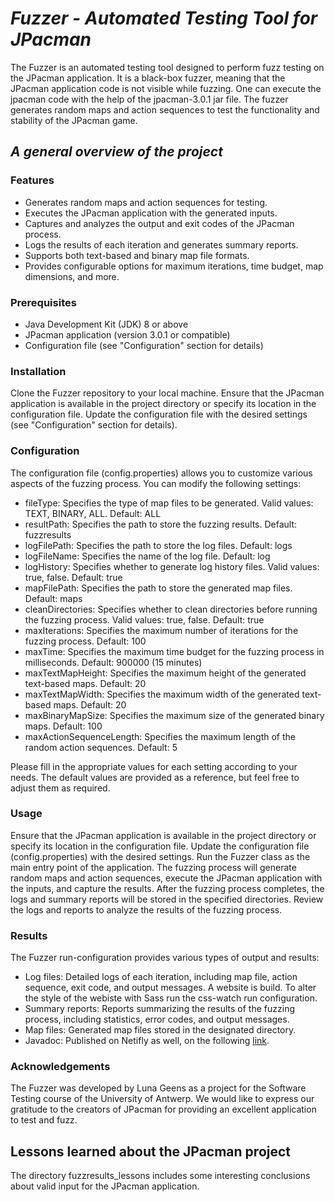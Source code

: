 # *Fuzzer - Automated Testing Tool for JPacman*
The Fuzzer is an automated testing tool designed to perform fuzz testing on the JPacman application. 
It is a black-box fuzzer, meaning that the JPacman application code is not visible while fuzzing.
One can execute the jpacman code with the help of the jpacman-3.0.1 jar file. 
The fuzzer generates random maps and action sequences to test the functionality and stability of the JPacman game.

## *A general overview of the project*
### Features
- Generates random maps and action sequences for testing. 
- Executes the JPacman application with the generated inputs. 
- Captures and analyzes the output and exit codes of the JPacman process. 
- Logs the results of each iteration and generates summary reports. 
- Supports both text-based and binary map file formats. 
- Provides configurable options for maximum iterations, time budget, map dimensions, and more.

### Prerequisites
- Java Development Kit (JDK) 8 or above 
- JPacman application (version 3.0.1 or compatible) 
- Configuration file (see "Configuration" section for details)

### Installation
Clone the Fuzzer repository to your local machine.
Ensure that the JPacman application is available in the project directory or specify its location in the configuration file.
Update the configuration file with the desired settings (see "Configuration" section for details).

### Configuration
The configuration file (config.properties) allows you to customize various aspects of the fuzzing process. You can modify the following settings:

- fileType: Specifies the type of map files to be generated. Valid values: TEXT, BINARY, ALL. Default: ALL
- resultPath: Specifies the path to store the fuzzing results. Default: fuzzresults
- logFilePath: Specifies the path to store the log files. Default: logs
- logFileName: Specifies the name of the log file. Default: log
- logHistory: Specifies whether to generate log history files. Valid values: true, false. Default: true
- mapFilePath: Specifies the path to store the generated map files. Default: maps
- cleanDirectories: Specifies whether to clean directories before running the fuzzing process. Valid values: true, false. Default: true
- maxIterations: Specifies the maximum number of iterations for the fuzzing process. Default: 100
- maxTime: Specifies the maximum time budget for the fuzzing process in milliseconds. Default: 900000 (15 minutes)
- maxTextMapHeight: Specifies the maximum height of the generated text-based maps. Default: 20
- maxTextMapWidth: Specifies the maximum width of the generated text-based maps. Default: 20
- maxBinaryMapSize: Specifies the maximum size of the generated binary maps. Default: 100
- maxActionSequenceLength: Specifies the maximum length of the random action sequences. Default: 5

Please fill in the appropriate values for each setting according to your needs. The default values are provided as a reference, 
but feel free to adjust them as required.

### Usage
Ensure that the JPacman application is available in the project directory or specify its location in the configuration file.
Update the configuration file (config.properties) with the desired settings.
Run the Fuzzer class as the main entry point of the application.
The fuzzing process will generate random maps and action sequences, execute the JPacman application with the inputs, 
and capture the results.
After the fuzzing process completes, the logs and summary reports will be stored in the specified directories.
Review the logs and reports to analyze the results of the fuzzing process.

### Results
The Fuzzer run-configuration provides various types of output and results:

- Log files: Detailed logs of each iteration, including map file, action sequence, exit code, and output messages. A website is build. To alter the style of the webiste with Sass run the css-watch run configuration.
- Summary reports: Reports summarizing the results of the fuzzing process, including statistics, error codes, and output messages.
- Map files: Generated map files stored in the designated directory.
- Javadoc: Published on Netifly as well, on the following [link](https://jpacmanfuzzsite.netlify.app/). 

### Acknowledgements
The Fuzzer was developed by Luna Geens as a project for the Software Testing course of the University of Antwerp.
We would like to express our gratitude to the creators of JPacman for providing an excellent application to test and fuzz.

## Lessons learned about the JPacman project
The directory fuzzresults_lessons includes some interesting conclusions about valid input for the JPacman application.




